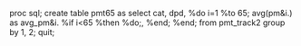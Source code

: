proc sql;
    create table pmt65 as
    select cat, dpd,
        %do i=1 %to 65;
            avg(pm&i.) as avg_pm&i.
            %if i<65 %then %do;, %end;
        %end;
    from pmt_track2
    group by 1, 2;
quit;


